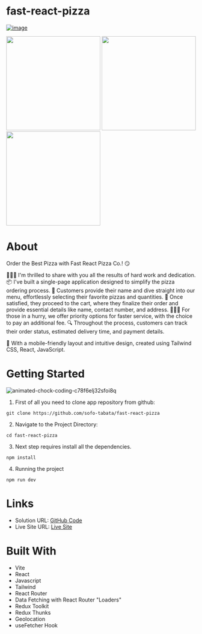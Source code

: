 # fast-react-pizza

[![image](https://github.com/sofo-tabata/fast-react-pizza/assets/135848019/c58f1eee-03c3-46fc-bdaa-4b0bf32628ac)](https://fast-react-pizza-project-app.vercel.app/)

<img src="https://github.com/sofo-tabata/fast-react-pizza/assets/135848019/1fc8620e-2230-4d9b-ba42-40028bcf937d" width="250">

<img src="https://github.com/sofo-tabata/fast-react-pizza/assets/135848019/644e396c-a9b2-4739-a27c-1ac1944a0d6f" width="250">

<img src="https://github.com/sofo-tabata/fast-react-pizza/assets/135848019/e6410a8c-025d-4858-a618-ff38ac284164" width="250">

# About

Order the Best Pizza with Fast React Pizza Co.! 😏

👨🏼‍💻 I'm thrilled to share with you all the results of hard work and dedication. 📦 I've built a single-page application designed to simplify the pizza ordering process. 🍕 Customers provide their name and dive straight into our menu, effortlessly selecting their favorite pizzas and quantities. 🛒 Once satisfied, they proceed to the cart, where they finalize their order and provide essential details like name, contact number, and address. 🏃🏼‍♂️ For those in a hurry, we offer priority options for faster service, with the choice to pay an additional fee. 🔍 Throughout the process, customers can track their order status, estimated delivery time, and payment details.

📱 With a mobile-friendly layout and intuitive design, created using Tailwind CSS, React, JavaScript.




# Getting Started

![animated-chock-coding-c78f6elj32sfoi8q](https://github.com/sofo-tabata/fast-react-pizza/assets/135848019/36cf410e-0957-4806-a4b6-5b8538cdf0d6)

1. First of all you need to clone app repository from github:
   
```
git clone https://github.com/sofo-tabata/fast-react-pizza
```

2. Navigate to the Project Directory:

```
cd fast-react-pizza
```

3. Next step requires install all the dependencies.
   
```
npm install
```

4. Running the project
   
```
npm run dev
```
# Links

+ Solution URL: [GitHub Code](https://github.com/sofo-tabata/fast-react-pizza)
+ Live Site URL: [Live Site](https://fast-react-pizza-project-app.vercel.app)

# Built With

+ Vite
+ React
+ Javascript
+ Tailwind 
+ React Router
+ Data Fetching with React Router "Loaders"
+ Redux Toolkit
+ Redux Thunks
+ Geolocation
+ useFetcher Hook
